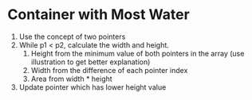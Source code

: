 # Container with Most Water

1. Use the concept of two pointers
2. While p1 < p2, calculate the width and height.
   1. Height from the minimum value of both pointers in the array (use illustration to get better explanation)
   2. Width from the difference of each pointer index
   3. Area from width * height
3. Update pointer which has lower height value
